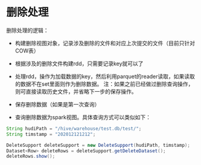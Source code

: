 # 删除处理

删除处理的逻辑：

* 构建删除视图对象，记录涉及删除的文件和对应上次提交的文件（目前只针对COW表）

* 根据涉及的删除文件构建rdd，只需要记录key就可以了

* 处理rdd，操作为加载数据的key，然后利用parquet的reader读取，如果读取的数据不在set里面则作为删除数据。
  注：如果之前已经做过删除查询操作，则可直接读取历史文件，并省略下一步的保存操作。
  
* 保存删除数据（如果是第一次查询）

* 查询删除数据为spark视图。具体查询方式可以类似如下：

```java
String hudiPath = "/hive/warehouse/test.db/test/";
String timstamp = "202012121212";

DeleteSupport deleteSupport = new DeleteSupport(hudiPath, timstamp);
Dataset<Row> deleteRows = deleteSupport.getDeleteDataset();
deleteRows.show();
```